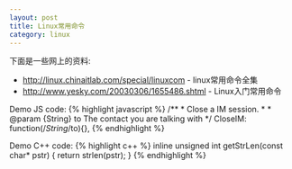 ```yaml
---
layout: post
title: Linux常用命令
category: linux
---
```


下面是一些网上的资料:
* http://linux.chinaitlab.com/special/linuxcom - linux常用命令全集
* http://www.yesky.com/20030306/1655486.shtml - Linux入门常用命令


Demo JS code:
{% highlight javascript %}
    /**
     * Close a IM session.
     * 
     * @param {String} to The contact you are talking with
     */
    CloseIM: function(/*String*/to){},
{% endhighlight %}

Demo C++ code:
{% highlight c++ %}
        inline unsigned int getStrLen(const char* pstr)
        {
            return strlen(pstr);
        }
{% endhighlight %}

